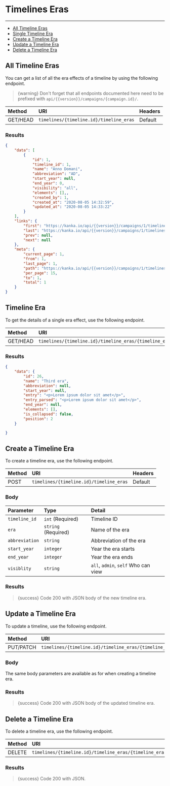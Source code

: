 # Timelines Eras

---

- [All Timeline Eras](#all-timeline-eras)
- [Single Timeline Era](#timeline-era)
- [Create a Timeline Era](#create-timeline-era)
- [Update a Timeline Era](#update-timeline-era)
- [Delete a Timeline Era](#delete-timeline-era)

<a name="all-timeline-eras"></a>
## All Timeline Eras

You can get a list of all the era effects of a timeline by using the following endpoint.

> {warning} Don't forget that all endpoints documented here need to be prefixed with `api/{{version}}/campaigns/{campaign.id}/`.


| Method | URI | Headers |
| :- |   :-   |  :-  |
| GET/HEAD | `timelines/{timeline.id}/timeline_eras` | Default |

### Results
```json
{
    "data": [
        {
            "id": 1,
            "timeline_id": 1,
            "name": "Anno Domani",
            "abbreviation": "AD",
            "start_year": null,
            "end_year": 0,
            "visibility": "all",
            "elements": [],,
            "created_by": 1,
            "created_at": "2020-08-05 14:32:59",
            "updated_at": "2020-08-05 14:33:22"
        }
    ],
    "links": {
        "first": "https://kanka.io/api/{{version}}/campaigns/1/timelines/1/timeline_eras?page=1",
        "last": "https://kanka.io/api/{{version}}/campaigns/1/timelines/1/timeline_eras?page=1",
        "prev": null,
        "next": null
    },
    "meta": {
        "current_page": 1,
        "from": 1,
        "last_page": 1,
        "path": "https://kanka.io/api/{{version}}/campaigns/1/timelines/1/timeline_eras",
        "per_page": 15,
        "to": 1,
        "total": 1
    }
}
```


<a name="timeline-era"></a>
## Timeline Era

To get the details of a single era effect, use the following endpoint.

| Method | URI | Headers |
| :- |   :-   |  :-  |
| GET/HEAD | `timelines/{timeline.id}/timeline_eras/{timeline_era.id}` | Default |

### Results
```json
{
    "data": {
        "id": 26,
        "name": "Third era",
        "abbreviation": null,
        "start_year": null,
        "entry": "<p>Lorem ipsum dolor sit amet</p>",
        "entry_parsed": "<p>Lorem ipsum dolor sit amet</p>",
        "end_year": null,
        "elements": [],
        "is_collapsed": false,
        "position": 2
    }

}
```


<a name="create-timeline-era"></a>
## Create a Timeline Era

To create a timeline era, use the following endpoint.

| Method | URI | Headers |
| :- |   :-   |  :-  |
| POST | `timelines/{timeline.id}/timeline_eras` | Default |

### Body

| Parameter | Type | Detail |
| :- |   :-   |  :-  |
| `timeline_id` | `int` (Required) | Timeline ID |
| `era` | `string` (Required) | Name of the era |
| `abbreviation` | `string` | Abbreviation of the era |
| `start_year` | `integer` | Year the era starts |
| `end_year` | `integer` | Year the era ends |
| `visiblity` | `string` | `all`, `admin`, `self` Who can view |


### Results

> {success} Code 200 with JSON body of the new timeline era.


<a name="update-timeline-era"></a>
## Update a Timeline Era

To update a timeline, use the following endpoint.

| Method | URI | Headers |
| :- |   :-   |  :-  |
| PUT/PATCH | `timelines/{timeline.id}/timeline_eras/{timeline_era.id}` | Default |

### Body

The same body parameters are available as for when creating a timeline era.

### Results

> {success} Code 200 with JSON body of the updated timeline era.


<a name="delete-timeline-era"></a>
## Delete a Timeline Era

To delete a timeline era, use the following endpoint.

| Method | URI | Headers |
| :- |   :-   |  :-  |
| DELETE | `timelines/{timeline.id}/timeline_eras/{timeline_era.id}` | Default |

### Results

> {success} Code 200 with JSON.
